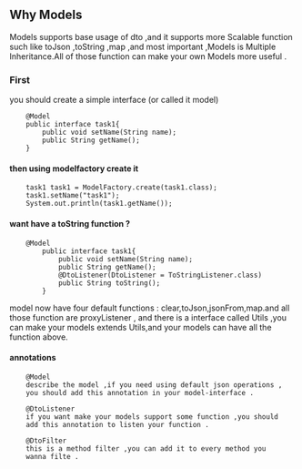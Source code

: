 ## Why Models

Models supports base usage of dto ,and it supports more Scalable function 
such like toJson ,toString ,map ,and most important ,Models is Multiple Inheritance.All of those function can make your own Models
more useful .

### First

you should create a simple interface (or called it model)

```code
    @Model
    public interface task1{
        public void setName(String name);
        public String getName();
    }

```

#### then using modelfactory create it 

```code
    task1 task1 = ModelFactory.create(task1.class);
    task1.setName("task1");
    System.out.println(task1.getName());
```

#### want have a toString function ?

```code
    @Model
        public interface task1{
            public void setName(String name);
            public String getName();
            @DtoListener(DtoListener = ToStringListener.class)
            public String toString();
        }
```
model now have four default functions :
clear,toJson,jsonFrom,map.and all those function are proxyListener ,
and there is a interface called Utils ,you can make your models extends Utils,and your
models can have all the function above.

#### annotations
```code
    @Model
    describe the model ,if you need using default json operations ,
    you should add this annotation in your model-interface .
    
    @DtoListener
    if you want make your models support some function ,you should
    add this annotation to listen your function .
    
    @DtoFilter
    this is a method filter ,you can add it to every method you 
    wanna filte .
    
```

